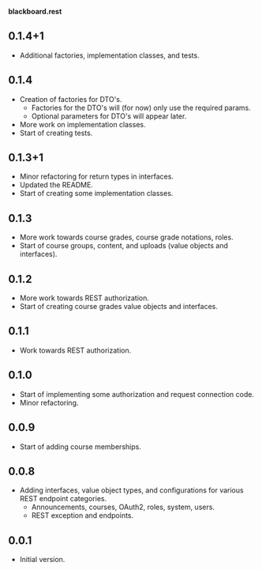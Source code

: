 **blackboard.rest**

## 0.1.4+1
- Additional factories, implementation classes, and tests.

## 0.1.4
- Creation of factories for DTO's.
  - Factories for the DTO's will (for now) only use the required params.
  - Optional parameters for DTO's will appear later.
- More work on implementation classes.
- Start of creating tests.

## 0.1.3+1
- Minor refactoring for return types in interfaces.
- Updated the README.
- Start of creating some implementation classes.

## 0.1.3
- More work towards course grades, course grade notations, roles.
- Start of course groups, content, and uploads (value objects and interfaces).

## 0.1.2
- More work towards REST authorization.
- Start of creating course grades value objects and interfaces.

## 0.1.1
- Work towards REST authorization.

## 0.1.0
- Start of implementing some authorization and request connection code.
- Minor refactoring.

## 0.0.9
- Start of adding course memberships.

## 0.0.8
- Adding interfaces, value object types, and configurations for various REST
endpoint categories.
  - Announcements, courses, OAuth2, roles, system, users.
  - REST exception and endpoints.

## 0.0.1
- Initial version.
